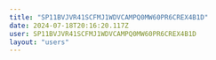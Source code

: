 ```yaml
---
title: "SP11BVJVR41SCFMJ1WDVCAMPQ0MW60PR6CREX4B1D"
date: 2024-07-18T20:16:20.117Z
user: SP11BVJVR41SCFMJ1WDVCAMPQ0MW60PR6CREX4B1D
layout: "users"
---
```

    